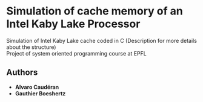 ﻿# Simulation of cache memory of an Intel Kaby Lake Processor

Simulation of Intel Kaby Lake cache coded in C (Description for more details about the structure)<br/>
Project of system oriented programming course at EPFL

## Authors

* **Alvaro Caudéran**
* **Gauthier Boeshertz**


